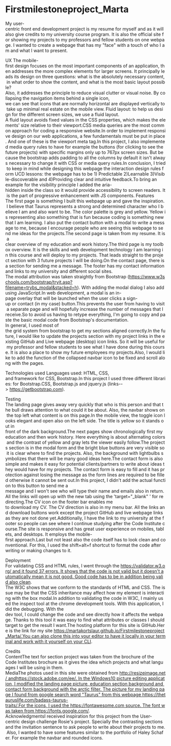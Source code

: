 # Firstmilestoneproject_Marta

My user-centric front end development project is my resume for myself and as it will also give credits to my university course program. It is also the official site for showing my projects to my professors and fellow students on one webpage. I wanted to create a webpage that has my "face" with a touch of who I am and what I want to present.

UX
The mobile-first design focuses on the most important components of an application, then addresses the more complex elements for larger screens. It principally leads its design on three questions: what is the absolutely necessary content, in what order to show the content, and what is the most basic layout possible?Also, it addresses the principle to reduce visual clutter or visual noise. By collapsing the navigation items behind a single icon, we can see that icons that are normally horizontal are displayed vertically to take up minimal real estate on the mobile view. Fluid layout: to help us design for the different screen sizes, we use a fluid layout. A fluid layout avoids fixed values in the CSS properties, which makes the elements' size relative to their viewport.CSS media queries are the most common approach for coding a responsive website.In order to implement responsive design on our web applications, a few fundamentals must be put in place. And one of these is the viewport meta tag.In this project, I also implemented media query rules to have for example the buttons (for clicking to see the future projects) with specific margins only up to 767px screen sizes. But because the bootstrap adds padding to all the columns by default it isn't always necessary to change it with CSS or media query rules.In conclusion, I tried to keep in mind while designing this webpage the interaction design rules form UCD lessons: the webpage has to be 1) Predictable 2)Learnable 3)Visible-discoverable and 4)Providing clear and intuitive feedback.To bring an example for the visibility principle I added the aria-hidden inside the class so it would provide accessibility to screen readers. It is the part of progressive enhancement with JS components.
Features
The first page is something I built this webpage up and gave the inspiration. I believe that Taurus represents a strong and determined character who I believe I am and also want to be. The color palette is grey and yellow. Yellow is representing also something that is fun because coding is something new that I am learning. I also put the contact button with a modal to write a message to me, because I encourage people who are seeing this webpage to send me ideas for the projects.The second page is taken from my resume. It is a clear overview of my education and work history.The third page is my toolbox overview. It is the skills and web development technology I am learning in this course and will deploy to my projects. That leads straight to the project section with 3 future projects I will be doing.On the contact page, there is a section for sending me a message. The footer has my contact information and links to my university and different social sites.
The modal attribution was taken straightly from Bootstrap (https://www.w3schools.com/bootstrap/tryit.asp?filename=trybs_modal&stacked=h). With adding the modal dialog I also add using JavaScript.In web development, a modal is an in-page overlay that will be launched when the user clicks a sign-up or contact (in my case) button.This prevents the user from having to visit a separate page and will hopefully increase the number of messages that I receive.So to avoid us having to retype everything, I'm going to copy and paste the basic modal code from Bootstrap's documentation.
In general, I used most of the grid system from bootstrap to get my sections aligned correctly.In the future, I would like to update the projects section with my project links in the existing GitHub and Live webpage (desktop) icon links. So it will be useful for my professor and fellow students to see what I have done during this course. It is also a place to show my future employees my projects.Also, I would like to add the function of the collapsed navbar icon to be fixed and scroll along with the pages.

Technologies used
Languages used: HTML, CSS, and framework for CSS, Bootstrap.In this project I used three different libraries: for Bootstrap.CSS, Bootstrap.js and jquery.js (links--> https://getbootstrap.com).

Testing
The landing page gives away very quickly that who is this person and that the bull draws attention to what could it be about. Also, the navbar shows on the top left what content is on this page.In the mobile view, the toggle icon looks elegant and open also on the left side. The title is yellow so it stands out in front of the dark background.The next pages show chronologically first my education and then work history. Here everything is about alternating colors and the contrast of yellow and gray lets the viewer easily follow.The projects section is in the modal form and the bright blue buttons are very visible so it is clear where to find the projects. Also, the background with lightbulbs symbolizes that there will be many good ideas here.The contact form is also simple and makes it easy for potential clients/partners to write about ideas they would have for my projects. The contact form is easy to fill and it has protection against losing the message as the form lines are required to be filled otherwise it cannot be sent out.In this project, I didn't add the actual function to this button to send me a message and I won't see who will type their name and emails also in return.All the links will open up with the new tab using the 'target="_blank" ' for redirecting.The CV icon on the footer bar enables me to download my CV. The CV direction is also in my menu bar. All the links and download buttons work except the project GitHub and live webpage links as they are not done yet.Additionally, I have the link to my university at the footer so people can see where I continue studying after the Code Institute course.The site is responsive and has great user experience on mobiles, tablets, and desktops. It employs the mobile-first approach.Last but not least also the code itself has to look clean and conventional. For this, I used the shift+alt+f shortcut to format the code after writing or making changes to it.

Deployment
For validating CSS and HTML rules, I went through the https://validator.w3.org/ and it found 37 errors. It shows that the code is not valid but it doesn't automatically mean it is not good. Good code has to be in addition being valid also clean. The W3C shows that we conform to the standards of HTML and CSS. The issue may be that the CSS inheritance may affect how my element is interacting with the box modal.In addition to validating the code in W3C, I mainly used the inspect tool at the chrome development tools. With this application, I did the debugging. With the dev tool, I could change the code and see directly how it affects the webpage. Thanks to this tool it was easy to find what attributes or classes I should target to get the result I want.The hosting platform for this site is GitHub.Here is the link for my site https://martakortslaur.github.io/Firstmilestoneproject_Marta/.You can also clone this into your editor to have it locally in your terminal and work with it yourself on your CLI.

Credits
ContentThe text for section project was taken from the brochure of the Code Institutes brochure as it gives the idea which projects and what languages I will be using in them.
MediaThe photos used in this site were obtained from http://resizeimage.net/ andhttps://stock.adobe.com/ee/. In the Windows10 picture editing application, I modified the landing page picture, education section background and contact form background with the arctic filter. The picture for my landing page I found from google search word "Taurus" from this webpage https://thetauruslife.com/badass-taurus-traits/.For the icons, I used the https://fontawesome.com source. The font was taken from https://fonts.google.com/.
AcknowledgmentsI received inspiration for this project from the User-centric design challenge Rosie's project. Specially the contrasting sections and the invitation sentence to ask people to write about their projects to me. Also, I wanted to have some features similar to the portfolio of Haley Schafer. For example the navbar and rounded icons.